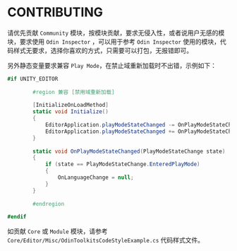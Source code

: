 # CONTRIBUTING

请优先贡献 `Community` 模块，按模块贡献，要求无侵入性，或者说用户无感的模块，要求使用 `Odin Inspector` ，可以用于参考 `Odin Inspector` 使用的模块，代码样式无要求，选择你喜欢的方式，只需要可以打包，无报错即可。

另外静态变量要求兼容 `Play Mode`，在禁止域重新加载时不出错，示例如下：

``` csharp
#if UNITY_EDITOR  
  
        #region 兼容 [禁用域重新加载]  
  
        [InitializeOnLoadMethod]  
        static void Initialize()  
        {            
            EditorApplication.playModeStateChanged -= OnPlayModeStateChanged;  
            EditorApplication.playModeStateChanged += OnPlayModeStateChanged;  
        }
          
        static void OnPlayModeStateChanged(PlayModeStateChange state)  
        {            
            if (state == PlayModeStateChange.EnteredPlayMode)  
            {                
                OnLanguageChange = null;  
            }        
        }  
        
        #endregion  
  
#endif
```

如贡献 `Core` 或 `Module` 模块，请参考 `Core/Editor/Misc/OdinToolkitsCodeStyleExample.cs` 代码样式文件。
